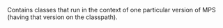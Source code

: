 Contains classes that run in the context of one particular version of MPS (having that version on the classpath).